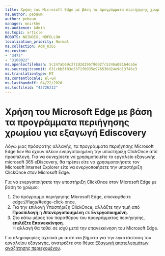 ```yaml
---
title: Χρήση του Microsoft Edge με βάση τα προγράμματα περιήγησης χρωμίου για εξαγωγή Ediscovery
ms.author: pebaum
author: pebaum
manager: mnirkhe
ms.audience: Admin
ms.topic: article
ROBOTS: NOINDEX, NOFOLLOW
localization_priority: Normal
ms.collection: Adm_O365
ms.custom:
- "3473"
- "3100022"
ms.openlocfilehash: 5c247ab69c272d2d296f9602fc5246a08164da5e
ms.sourcegitcommit: 631cbb5f03e5371f0995e976536d24e9d13746c3
ms.translationtype: MT
ms.contentlocale: el-GR
ms.lasthandoff: 04/22/2020
ms.locfileid: "43726212"
---
```

# <a name="using-microsoft-edge-based-on-chromium-browsers-for-ediscovery-export"></a>Χρήση του Microsoft Edge με βάση τα προγράμματα περιήγησης χρωμίου για εξαγωγή Ediscovery

Λόγω μιας πρόσφατης αλλαγής, τα προγράμματα περιήγησης Microsoft Edge δεν θα έχουν πλέον ενεργοποιημένη την υποστήριξη ClickOnce από προεπιλογή. Για να συνεχίσετε να χρησιμοποιείτε το εργαλείο εξαγωγής microsoft 365 eDiscovery, θα πρέπει είτε να χρησιμοποιήσετε τον Microsoft Internet Explorer είτε να ενεργοποιήσετε την υποστήριξη ClickOnce στον Microsoft Edge. 

Για να ενεργοποιήσετε την υποστήριξη ClickOnce στον Microsoft Edge με βάση το χρώμιο: 
1. Στο πρόγραμμα περιήγησης Microsoft Edge, επισκεφθείτε edge://flags/#edge-click-once.
2. Για την επιλογή Υποστήριξη ClickOnce, αλλάξτε την τιμή από **Προεπιλογή** ή **Απενεργοποιημένη** σε **Ενεργοποιημένη**. 
3. Στο κάτω μέρος του παραθύρου του προγράμματος περιήγησης, **επιλέξτε Επανεκκίνηση**. <br>
 Η αλλαγή θα τεθεί σε ισχύ μετά την επανεκκίνηση του Microsoft Edge. 

Για πληροφορίες σχετικά με αυτό και βήματα για την εγκατάσταση του εργαλείου εξαγωγής, ανατρέξτε στο θέμα: [Εξαγωγή αποτελεσμάτων αναζήτησης περιεχομένου](https://docs.microsoft.com/microsoft-365/compliance/export-search-results).